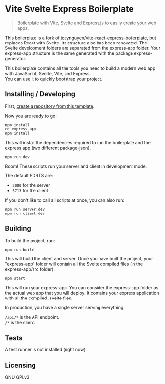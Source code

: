 # Vite Svelte Express Boilerplate
> Boilerplate with Vite, Svelte and Express.js to easily create your web apps.

This boilerplate is a fork of [joeynguyen/vite-react-express-boilerplate](https://github.com/joeynguyen/vite-react-express-boilerplate), but replaces React with Svelte. Its structure also has been renovated. The Svelte development folders are separated from the express-app folder. Your express-app structure is the same generated with the package express-generator.

This boilerplate contains all the tools you need to build a modern web app with JavaScript, Svelte, Vite, and Express.  
You can use it to quickly bootstrap your project.

## Installing / Developing

First, [create a repository from this template](https://docs.github.com/en/github/creating-cloning-and-archiving-repositories/creating-a-repository-on-github/creating-a-repository-from-a-template).

Now you are ready to go:

```shell
npm install
cd express-app
npm install
```

This will install the dependencies required to run the boilerplate and the express app (two different package-json).

```shell
npm run dev
```

Boom! These scripts run your server and client in development mode.

The default PORTS are:

- `3000` for the server
- `5713` for the client

If you don't like to call all scripts at once, you can also run:

```shell
npm run server:dev
npm run client:dev
```

<!-- You can configure the server port by setting the `PORT` environment variable. Creating a `.env` file is supported. You can copy `.env.example` to `.env`.

| KEY  | VALUE                                                         |
| ---- | ------------------------------------------------------------- |
| PORT | (Optional) Port for the server environment (defaults to 3001) |

-->

## Building

To build the project, run:

```shell
npm run build
```

This will build the client and server. Once you have built the project, your "express-app" folder will contain all the Svelte compiled files (in the express-app/src folder).

```shell
npm start
```

This will run your express-app.
You can consider the express-app folder as the actual web app that you will deploy. It contains your express application with all the compiled .svelte files.

In production, you have a single server serving everything.

`/api/*` is the API endpoint.  
`/*` is the client.

## Tests

A test runner is not installed (right now).

## Licensing

GNU GPLv3
